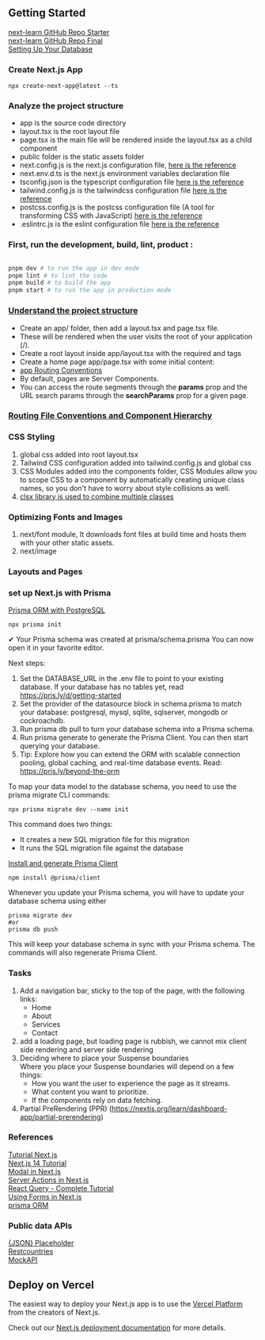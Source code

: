 ## Getting Started
[next-learn GitHub Repo Starter](https://github.com/vercel/next-learn/tree/main/dashboard/starter-example)  
[next-learn GitHub Repo Final](https://github.com/vercel/next-learn/tree/main/dashboard/final-example)  
[Setting Up Your Database](https://nextjs.org/learn/dashboard-app/setting-up-your-database)  

### Create Next.js App
```shell
npx create-next-app@latest --ts
```
### Analyze the project structure
- app is the source code directory
- layout.tsx is the root layout file
- page.tsx is the main file will be rendered inside the layout.tsx as a child component
- public folder is the static assets folder
- next.config.js is the next.js configuration file, [here is the reference](https://nextjs.org/docs/app/api-reference/next-config-js)  
- next.env.d.ts is the next.js environment variables declaration file
- tsconfig.json is the typescript configuration file [here is the reference](https://www.typescriptlang.org/docs/handbook/tsconfig-json.html)
- tailwind.config.js is the tailwindcss configuration file [here is the reference](https://tailwindcss.com/docs/configuration)
- postcss.config.js is the postcss configuration file (A tool for transforming CSS with JavaScript) [here is the reference](https://postcss.org/)    
- .eslintrc.js is the eslint configuration file [here is the reference](https://eslint.org/docs/user-guide/configuring)  

### First, run the development, build, lint, product :

```bash

pnpm dev # to run the app in dev mode  
pnpm lint # to lint the code
pnpm build # to build the app
pnpm start # to run the app in production mode
```

### [Understand the project structure](https://nextjs.org/docs/getting-started/project-structure)  
- Create an app/ folder, then add a layout.tsx and page.tsx file.
- These will be rendered when the user visits the root of your application (/).
- Create a root layout inside app/layout.tsx with the required <html> and <body> tags
- Create a home page app/page.tsx with some initial content:
- [app Routing Conventions](https://nextjs.org/docs/getting-started/project-structure#app-routing-conventions)
- By default, pages are Server Components.
- You can access the route segments through the **params** prop and the URL search params through the **searchParams** prop for a given page.

### [Routing File Conventions and Component Hierarchy](https://nextjs.org/docs/app/building-your-application/routing)  

### CSS Styling
1. global css added into root layout.tsx
2. Tailwind CSS configuration added into tailwind.config.js and global css
3. CSS Modules added into the components folder,
   CSS Modules allow you to scope CSS to a component by automatically creating unique class names, so you don't have to worry about style collisions as well.  
4. [clsx library is used to combine multiple classes](https://github.com/lukeed/clsx)  

### Optimizing Fonts and Images
1. next/font module, It downloads font files at build time and hosts them with your other static assets.
2. next/image

### Layouts and Pages

### set up Next.js with Prisma
[Prisma ORM with PostgreSQL](https://www.prisma.io/docs/getting-started/setup-prisma/start-from-scratch/relational-databases-typescript-postgresql)  
 ```shell
 npx prisma init
 ```

✔ Your Prisma schema was created at prisma/schema.prisma
You can now open it in your favorite editor.

Next steps:
1. Set the DATABASE_URL in the .env file to point to your existing database. If your database has no tables yet, read https://pris.ly/d/getting-started
2. Set the provider of the datasource block in schema.prisma to match your database: postgresql, mysql, sqlite, sqlserver, mongodb or cockroachdb.
3. Run prisma db pull to turn your database schema into a Prisma schema.
4. Run prisma generate to generate the Prisma Client. You can then start querying your database.
5. Tip: Explore how you can extend the ORM with scalable connection pooling, global caching, and real-time database events. Read: https://pris.ly/beyond-the-orm

To map your data model to the database schema, you need to use the prisma migrate CLI commands:
```shell
npx prisma migrate dev --name init
```
This command does two things:
- It creates a new SQL migration file for this migration
- It runs the SQL migration file against the database
  
[Install and generate Prisma Client](https://www.prisma.io/docs/getting-started/setup-prisma/start-from-scratch/relational-databases/install-prisma-client-typescript-postgresql#install-and-generate-prisma-client)  
```shell
npm install @prisma/client
```
Whenever you update your Prisma schema, you will have to update your database schema using either 
```shell
prisma migrate dev
#or
prisma db push
```
This will keep your database schema in sync with your Prisma schema. The commands will also regenerate Prisma Client.


### Tasks
1. Add a navigation bar, sticky to the top of the page, with the following links:
    - Home
    - About
    - Services
    - Contact
2. add a loading page, but loading page is rubbish, we cannot mix client side rendering and server side rendering
3. Deciding where to place your Suspense boundaries  
   Where you place your Suspense boundaries will depend on a few things:  
   - How you want the user to experience the page as it streams.
   - What content you want to prioritize.
   - If the components rely on data fetching.
4. Partial PreRendering (PPR) (https://nextjs.org/learn/dashboard-app/partial-prerendering)    








### References
[Tutorial Next.js](https://nextjs.org/learn/dashboard-app/getting-started)  
[Next.js 14 Tutorial](https://www.youtube.com/playlist?list=PLC3y8-rFHvwjOKd6gdf4QtV1uYNiQnruI)  
[Modal in Next.js](https://www.youtube.com/watch?v=fwq9vePfwkI)  
[Server Actions in Next.js ](https://www.youtube.com/watch?v=BmUsDuLO598)  
[React Query - Complete Tutorial](https://www.youtube.com/watch?v=8K1N3fE-cDs)  
[Using Forms in Next.js](https://www.youtube.com/watch?v=dDpZfOQBMaU)  
[prisma ORM](https://www.prisma.io/)  

### Public data APIs 
[{JSON} Placeholder](https://jsonplaceholder.typicode.com)  
[Restcountries](https://restcountries.com/v2/all)  
[MockAPI](https://mockapi.io/)   




## Deploy on Vercel

The easiest way to deploy your Next.js app is to use the [Vercel Platform](https://vercel.com/new?utm_medium=default-template&filter=next.js&utm_source=create-next-app&utm_campaign=create-next-app-readme) from the creators of Next.js.

Check out our [Next.js deployment documentation](https://nextjs.org/docs/deployment) for more details.
